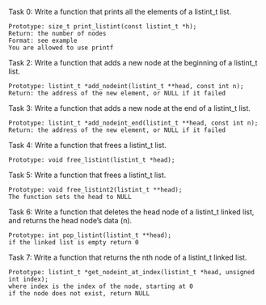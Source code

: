 Task 0: Write a function that prints all the elements of a listint_t list.

    Prototype: size_t print_listint(const listint_t *h);
    Return: the number of nodes
    Format: see example
    You are allowed to use printf

Task 2: Write a function that adds a new node at the beginning of a listint_t list.

    Prototype: listint_t *add_nodeint(listint_t **head, const int n);
    Return: the address of the new element, or NULL if it failed

Task 3: Write a function that adds a new node at the end of a listint_t list.

    Prototype: listint_t *add_nodeint_end(listint_t **head, const int n);
    Return: the address of the new element, or NULL if it failed

Task 4: Write a function that frees a listint_t list.

    Prototype: void free_listint(listint_t *head);

Task 5: Write a function that frees a listint_t list.

    Prototype: void free_listint2(listint_t **head);
    The function sets the head to NULL


Task 6: Write a function that deletes the head node of a listint_t linked list, and returns the head node’s data (n).

    Prototype: int pop_listint(listint_t **head);
    if the linked list is empty return 0

Task 7: Write a function that returns the nth node of a listint_t linked list.

    Prototype: listint_t *get_nodeint_at_index(listint_t *head, unsigned int index);
    where index is the index of the node, starting at 0
    if the node does not exist, return NULL
